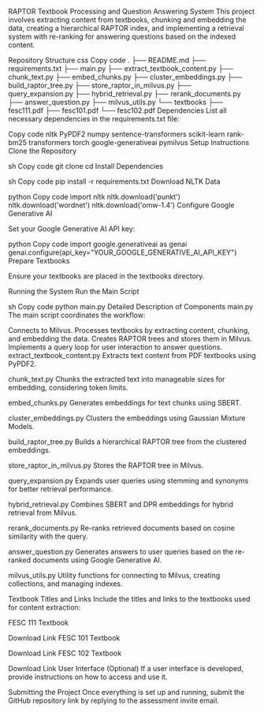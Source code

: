 RAPTOR Textbook Processing and Question Answering System
This project involves extracting content from textbooks, chunking and embedding the data, creating a hierarchical RAPTOR index, and implementing a retrieval system with re-ranking for answering questions based on the indexed content.

Repository Structure
css
Copy code
.
├── README.md
├── requirements.txt
├── main.py
├── extract_textbook_content.py
├── chunk_text.py
├── embed_chunks.py
├── cluster_embeddings.py
├── build_raptor_tree.py
├── store_raptor_in_milvus.py
├── query_expansion.py
├── hybrid_retrieval.py
├── rerank_documents.py
├── answer_question.py
├── milvus_utils.py
└── textbooks
    ├── fesc111.pdf
    ├── fesc101.pdf
    └── fesc102.pdf
Dependencies
List all necessary dependencies in the requirements.txt file:

Copy code
nltk
PyPDF2
numpy
sentence-transformers
scikit-learn
rank-bm25
transformers
torch
google-generativeai
pymilvus
Setup Instructions
Clone the Repository

sh
Copy code
git clone <your-repository-url>
cd <repository-directory>
Install Dependencies

sh
Copy code
pip install -r requirements.txt
Download NLTK Data

python
Copy code
import nltk
nltk.download('punkt')
nltk.download('wordnet')
nltk.download('omw-1.4')
Configure Google Generative AI

Set your Google Generative AI API key:

python
Copy code
import google.generativeai as genai
genai.configure(api_key="YOUR_GOOGLE_GENERATIVE_AI_API_KEY")
Prepare Textbooks

Ensure your textbooks are placed in the textbooks directory.

Running the System
Run the Main Script

sh
Copy code
python main.py
Detailed Description of Components
main.py
The main script coordinates the workflow:

Connects to Milvus.
Processes textbooks by extracting content, chunking, and embedding the data.
Creates RAPTOR trees and stores them in Milvus.
Implements a query loop for user interaction to answer questions.
extract_textbook_content.py
Extracts text content from PDF textbooks using PyPDF2.

chunk_text.py
Chunks the extracted text into manageable sizes for embedding, considering token limits.

embed_chunks.py
Generates embeddings for text chunks using SBERT.

cluster_embeddings.py
Clusters the embeddings using Gaussian Mixture Models.

build_raptor_tree.py
Builds a hierarchical RAPTOR tree from the clustered embeddings.

store_raptor_in_milvus.py
Stores the RAPTOR tree in Milvus.

query_expansion.py
Expands user queries using stemming and synonyms for better retrieval performance.

hybrid_retrieval.py
Combines SBERT and DPR embeddings for hybrid retrieval from Milvus.

rerank_documents.py
Re-ranks retrieved documents based on cosine similarity with the query.

answer_question.py
Generates answers to user queries based on the re-ranked documents using Google Generative AI.

milvus_utils.py
Utility functions for connecting to Milvus, creating collections, and managing indexes.

Textbook Titles and Links
Include the titles and links to the textbooks used for content extraction:

FESC 111 Textbook

Download Link
FESC 101 Textbook

Download Link
FESC 102 Textbook

Download Link
User Interface (Optional)
If a user interface is developed, provide instructions on how to access and use it.

Submitting the Project
Once everything is set up and running, submit the GitHub repository link by replying to the assessment invite email.

